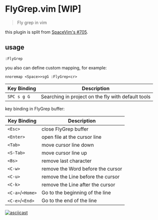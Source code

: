 # FlyGrep.vim [WIP]
> Fly grep in vim

this plugin is split from [SpaceVim's #705](https://github.com/SpaceVim/SpaceVim/pull/705).

## usage

```
:FlyGrep
```

you also can define custom mapping, for example:

```vim
nnoremap <Space>>sgG :FlyGrep<cr>
```

Key Binding |	Description
-----------| -----------
`SPC s g G` | Searching in project on the fly with default tools

key binding in FlyGrep buffer:

Key Binding |	Description
-----------| -----------
`<Esc>` | close FlyGrep buffer
`<Enter>` | open file at the cursor line
`<Tab>` | move cursor line down
`<S-Tab>` | move cursor line up
`<Bs>` | remove last character
`<C-w>` | remove the Word before the cursor
`<C-u>` | remove the Line before the cursor
`<C-k>` | remove the Line after the cursor
`<C-a>`/`<Home>` | Go to the beginning of the line
`<C-e>`/`<End>` | Go to the end of the line



[![asciicast](https://asciinema.org/a/vpZQJVq8WmT7i43ef7ntG6NpC.png)](https://asciinema.org/a/vpZQJVq8WmT7i43ef7ntG6NpC)
